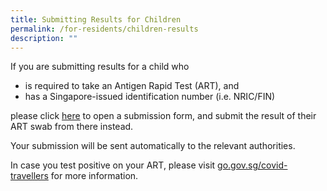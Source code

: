 ```yaml
---
title: Submitting Results for Children
permalink: /for-residents/children-results
description: ""
---
```

If you are submitting results for a child who
* is required to take an Antigen Rapid Test (ART), and 
* has a Singapore-issued identification number (i.e. NRIC/FIN)

please click [here](https://form.gov.sg/#!/61515cd8855f49001279b2ef) to open a submission form, and submit the result of their ART swab from there instead.

Your submission will be sent automatically to the relevant authorities.

In case you test positive on your ART, please visit [go.gov.sg/covid-travellers](https://go.gov.sg/covid-travellers) for more information.